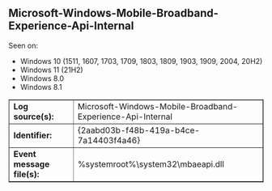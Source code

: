 ## Microsoft-Windows-Mobile-Broadband-Experience-Api-Internal

Seen on:
* Windows 10 (1511, 1607, 1703, 1709, 1803, 1809, 1903, 1909, 2004, 20H2)
* Windows 11 (21H2)
* Windows 8.0
* Windows 8.1

<table border="1" class="docutils">
  <tbody>
    <tr>
      <td><b>Log source(s):</b></td>
      <td>Microsoft-Windows-Mobile-Broadband-Experience-Api-Internal</td>
    </tr>
    <tr>
      <td><b>Identifier:</b></td>
      <td>{2aabd03b-f48b-419a-b4ce-7a14403f4a46}</td>
    </tr>
    <tr>
      <td><b>Event message file(s):</b></td>
      <td>%systemroot%\system32\mbaeapi.dll</td>
    </tr>
  </tbody>
</table>

&nbsp;

